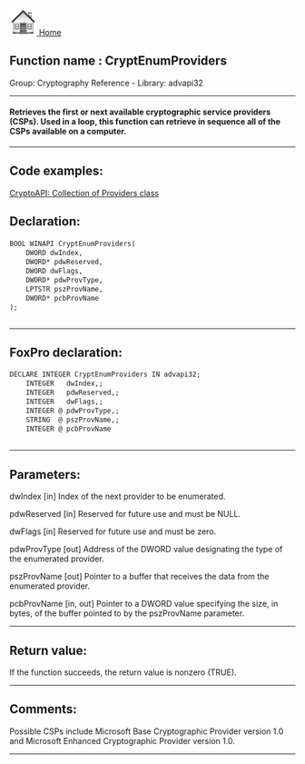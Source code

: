 [<img src="../../images/home.png"> Home ](https://github.com/VFPX/Win32API)  

## Function name : CryptEnumProviders
Group: Cryptography Reference - Library: advapi32    
***  


#### Retrieves the first or next available cryptographic service providers (CSPs). Used in a loop, this function can retrieve in sequence all of the CSPs available on a computer.
***  


## Code examples:
[CryptoAPI: Collection of Providers class](../../samples/sample_463.md)  

## Declaration:
```foxpro  
BOOL WINAPI CryptEnumProviders(
	DWORD dwIndex,
	DWORD* pdwReserved,
	DWORD dwFlags,
	DWORD* pdwProvType,
	LPTSTR pszProvName,
	DWORD* pcbProvName
);
  
```  
***  


## FoxPro declaration:
```foxpro  
DECLARE INTEGER CryptEnumProviders IN advapi32;
	INTEGER   dwIndex,;
	INTEGER   pdwReserved,;
	INTEGER   dwFlags,;
	INTEGER @ pdwProvType,;
	STRING  @ pszProvName,;
	INTEGER @ pcbProvName
  
```  
***  


## Parameters:
dwIndex 
[in] Index of the next provider to be enumerated. 

pdwReserved 
[in] Reserved for future use and must be NULL. 

dwFlags 
[in] Reserved for future use and must be zero. 

pdwProvType 
[out] Address of the DWORD value designating the type of the enumerated provider. 

pszProvName 
[out] Pointer to a buffer that receives the data from the enumerated provider.

pcbProvName 
[in, out] Pointer to a DWORD value specifying the size, in bytes, of the buffer pointed to by the pszProvName parameter.  
***  


## Return value:
If the function succeeds, the return value is nonzero (TRUE).  
***  


## Comments:
Possible CSPs include Microsoft Base Cryptographic Provider version 1.0 and Microsoft Enhanced Cryptographic Provider version 1.0.  
  
***  

